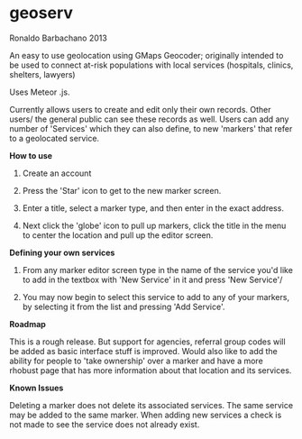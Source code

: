 geoserv
=========
Ronaldo Barbachano 2013

An easy to use geolocation using GMaps Geocoder; originally intended to be used to connect at-risk populations with local services (hospitals, clinics, shelters, lawyers)

Uses Meteor .js.

Currently allows users to create and edit only their own records. Other users/ the general public can see these records as well. Users can add any number of 'Services' which they can also define, to new 'markers' that refer to a geolocated service.

**How to use**

1) Create an account

2) Press the 'Star' icon to  get to the new marker screen.

3) Enter a title, select a marker type, and then enter in the exact address.

4) Next click the 'globe' icon to pull up markers, click the title in the menu to
   center the location and pull up the editor screen.
   
   
**Defining your own services**

1) From any marker editor screen type in the name of the service you'd like to add in the textbox with 'New Service' in it and press 'New Service'/

2) You may now begin to select this service to add to any of your markers, by selecting it from the list and pressing 'Add Service'.


**Roadmap**

This is a rough release. But support for agencies, referral group codes will be added as basic interface stuff is improved. Would also like to add the ability for people to 'take ownership' over a marker and have a more rhobust page that has more information about that location and its services.

**Known Issues**

Deleting a marker does not delete its associated services. The same service may be added to the same marker. When adding new services a check is not made to see the service does not already exist.

